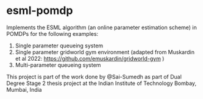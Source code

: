 # esml-pomdp

Implements the ESML algorithm (an online parameter estimation scheme) in POMDPs for the following examples:
1. Single parameter queueing system
2. Single parameter gridworld gym environment (adapted from Muskardin et al 2022: https://github.com/emuskardin/gridworld-gym )
3. Multi-parameter queueing system

This project is part of the work done by @Sai-Sumedh as part of Dual Degree Stage 2 thesis project at the Indian Institute of Technology Bombay, Mumbai, India
